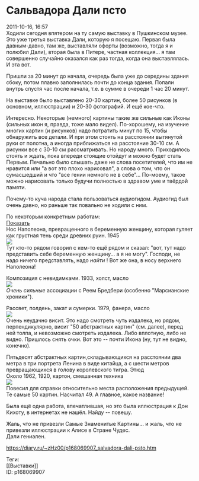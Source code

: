 Сальвадора Дали псто
=====================

   
 2011-10-16, 16:57   
  Ходили сегодня впятером на ту самую выставку в Пушкинском музее. Это уже третья выставка Дали, которую я посещаю. Первая была давным-давно, там же, выставляли офорты (возможно, тогда я и полюбил Дали), вторая была в Питере, частная коллекция... я там совершенно случайно оказался как раз тогда, когда она выставлялась. И эта вот.   
   
 Пришли за 20 минут до начала, очередь была уже до середины здания сбоку, потом плавно заполнилась почти до конца здания. Попали внутрь спустя час после начала, т.е. в сумме в очереди 1 час 20 минут.   
   
 На выставке было выставлено 20-30 картин, более 50 рисунков (в основном, иллюстрации) и 20-30 фотографий. И ещё кое-что.   
   
 Интересно. Некоторые (немного) картины такие же сильные как Иконы (сильных икон я, правда, тоже мало видел). По-хорошему, на изучение многих картин (и рисунков) надо потратить минут по 15, чтобы обнаружить все детали. И при этом стоять на расстоянии вытянутой руки от полотна, а иногда приближаться на расстояние 30-10 см. А рисунки все с 30-10 см рассматривать. Но народу много. Приходилось стоять и ждать, пока впереди стоящие отойдут и можно будет стать Первым. Печально было слышать даже не слова посетителей, что им не нравится или "а вот это плохо нарисовал", а слова о том, что он сумасшедший и что "все гении немного не в себе"... По-моему, такое можно нарисовать только будучи полностью в здравом уме и твёрдой памяти.   
   
 Почему-то куча народа стала пользоваться аудиогидом. Аудиогид был очень давно, но раньше так повально не ходили с ним.   
   
 По некоторым конкретным работам:   
  [Показать](https://zHz00.diary.ru/p168069907.htm?index=1#linkmore168069907m1)       
 Нос Наполеона, превращенного в беременную женщину, которая гуляет как грустная тень среди древних руин. 1945   
  [![](https://i.imgur.com/lU5DoOvl.png)](https://i.imgur.com/lU5DoOv.png)    
 Тут кто-то рядом говорил с кем-то ещё рядом и сказал: "вот, тут надо представить себе беременную женщину... а я не могу". Господи, не надо ничего представлять, надо  *найти*  ! Вот же она, в носу верхнего Наполеона!   
   
 Композиция с невидимками. 1933, холст, масло   
  [![](https://i.imgur.com/bfJjxA8l.png)](https://i.imgur.com/bfJjxA8.png)    
  *Очень сильные*  ассоциации с Реем Бредбери (особенно "Марсианские хроники").   
   
 Рассвет, полдень, закат и сумерки. 1979, фанера, масло   
  [![](https://i.imgur.com/3H3Xavvl.png)](https://i.imgur.com/3H3Xavv.png)    
 Очень неудачно висит. Это надо смотреть чуть издалека, но рядом, перпендикулярно, висит "50 абстрактных картин" (см. далее), перед ней толпа, и невозможно смотреть издалека. Либо вплотную, либо не видно. Пришлось снять очки. Вот это -- почти Икона (ну, тут не видно, конечно).   
   
 Пятьдесят абстрактных картин,складывающихся на расстоянии два метра в три портрета Ленина в виде китайца, а с шести метров превращающихся в голову королевского тигра. Этюд   
 Около 1962, 1920, картон, смешанная техника   
  [![](https://i.imgur.com/pw7LVXHl.png)](https://i.imgur.com/pw7LVXH.png)    
 Повесил для справки относительно места расположения предыдущей. Те самые 50 картин. Насчитал 49. А главное, какое название!   
   
 Была ещё одна работа, впечатлившая, но это была иллюстрация к Дон Кихоту, в интернетах не нашёл. Найду -- повешу.   
   
      
   
 Жаль, что не привезли Самые Знаменитые Картины... и жаль, что не привезли иллюстрации к Алисе в Стране Чудес.   
 Дали гениален.   
    
 <https://diary.ru/~zHz00/p168069907_salvadora-dali-psto.htm>   
   
 Теги:   
 [[Выставки]]   
 ID: p168069907